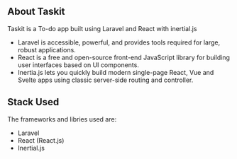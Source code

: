 ## About Taskit

Taskit is a To-do app built using Laravel and React with inertial.js

- Laravel is accessible, powerful, and provides tools required for large, robust applications.
- React is a free and open-source front-end JavaScript library for building user interfaces based on UI components.
- Inertia.js lets you quickly build modern single-page React, Vue and Svelte apps using classic server-side routing and controller.

## Stack Used

The frameworks and libries used are:
- Laravel
- React (React.js)
- Inertial.js
